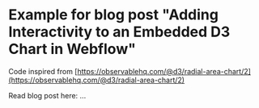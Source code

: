 # Example for blog post "Adding Interactivity to an Embedded D3 Chart in Webflow"

Code inspired from [https://observablehq.com/@d3/radial-area-chart/2](https://observablehq.com/@d3/radial-area-chart/2)

Read blog post here: ...
